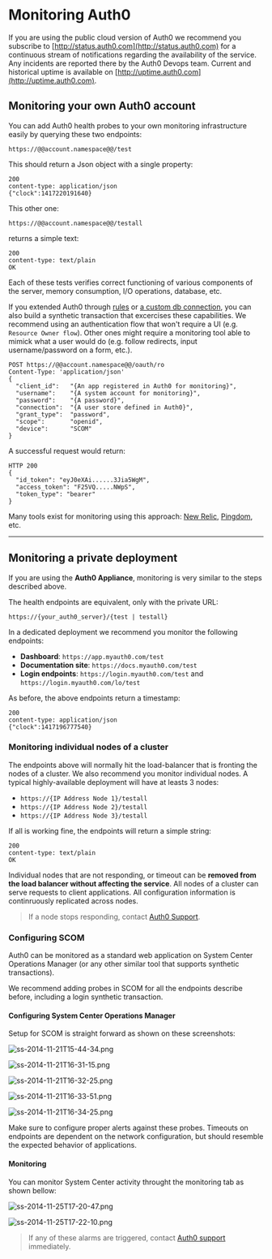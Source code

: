 # Monitoring Auth0

If you are using the public cloud version of Auth0 we recommend you subscribe to [http://status.auth0.com](http://status.auth0.com) for a continuous stream of notifications regarding the availability of the service. Any incidents are reported there by the Auth0 Devops team. Current and historical uptime is available on [http://uptime.auth0.com](http://uptime.auth0.com).

## Monitoring your own Auth0 account

You can add Auth0 health probes to your own monitoring infrastructure easily by querying these two endpoints:

	https://@@account.namespace@@/test 

This should return a Json object with a single property:

```
200
content-type: application/json
{"clock":1417220191640}
```

This other one:

	https://@@account.namespace@@/testall

returns a simple text:

```
200
content-type: text/plain 
OK
```

Each of these tests verifies correct functioning of various components of the server, memory consumption, I/O operations, database, etc.

If you extended Auth0 through [rules](rules) or [a custom db connection](mysql-connection-tutorial), you can also build a synthetic transaction that excercises these capabilities. We recommend using an authentication flow that won't require a UI (e.g. `Resource Owner flow`). Other ones might require a monitoring tool able to mimick what a user would do (e.g. follow redirects, input username/password on a form, etc.).

```
POST https://@@account.namespace@@/oauth/ro
Content-Type: 'application/json'
{
  "client_id":   "{An app registered in Auth0 for monitoring}",
  "username":    "{A system account for monitoring}",
  "password":    "{A password}",
  "connection":  "{A user store defined in Auth0}",
  "grant_type":  "password",
  "scope":       "openid",
  "device":      "SCOM"
}
```

A successful request would return:

```
HTTP 200
{
  "id_token": "eyJ0eXAi......3Jia5WgM",
  "access_token": "F25VQ.....NWpS",
  "token_type": "bearer"
}
```

Many tools exist for monitoring using this approach: [New Relic](http://newrelic.com), [Pingdom](http://pingdom.com), etc. 

---

## Monitoring a private deployment

If you are using the __Auth0 Appliance__, monitoring is very similar to the steps described above.

The health endpoints are equivalent, only with the private URL:

	https://{your_auth0_server}/{test | testall}

In a dedicated deployment we recommend you monitor the following endpoints:

* __Dashboard__: `https://app.myauth0.com/test`
* __Documentation site__: `https://docs.myauth0.com/test`
* __Login endpoints__: `https://login.myauth0.com/test` and  `https://login.myauth0.com/lo/test`

As before, the above endpoints return a timestamp:

```
200
content-type: application/json
{"clock":1417196777540}
```

### Monitoring individual nodes of a cluster

The endpoints above will normally hit the load-balancer that is fronting the nodes of a cluster. We also recommend you monitor individual nodes. A typical highly-available deployment will have at leasts 3 nodes:

* `https://{IP Address Node 1}/testall`
* `https://{IP Address Node 2}/testall`
* `https://{IP Address Node 3}/testall`

If all is working fine, the endpoints will return a simple string:

```
200
content-type: text/plain
OK
```

Individual nodes that are not responding, or timeout can be __removed from the load balancer without affecting the service__. All nodes of a cluster can serve requests to client applications. All configuration information is continruously replicated across nodes.

> If a node stops responding, contact [Auth0 Support](mailto://support@auth0.com).

### Configuring SCOM

Auth0 can be monitored as a standard web application on System Center Operations Manager (or any other similar tool that supports synthetic transactions). 

We recommend adding probes in SCOM for all the endpoints describe before, including a login synthetic transaction.

#### Configuring System Center Operations Manager

Setup for SCOM is straight forward as shown on these screenshots:

![ss-2014-11-21T15-44-34.png](../media/articles/monitoring/ss-2014-11-21T15-44-34.png)

![ss-2014-11-21T16-31-15.png](../media/articles/monitoring/ss-2014-11-21T16-31-15.png)

![ss-2014-11-21T16-32-25.png](../media/articles/monitoring/ss-2014-11-21T16-32-25.png)

![ss-2014-11-21T16-33-51.png](../media/articles/monitoring/ss-2014-11-21T16-33-51.png)

![ss-2014-11-21T16-34-25.png](../media/articles/monitoring/ss-2014-11-21T16-34-25.png)

Make sure to configure proper alerts against these probes. Timeouts on endpoints are dependent on the network configuration, but should resemble the expected behavior of applications.

#### Monitoring

You can monitor System Center activity throught the monitoring tab as shown bellow:

![ss-2014-11-25T17-20-47.png](../media/articles/monitoring/ss-2014-11-25T17-20-47.png)

![ss-2014-11-25T17-22-10.png](../media/articles/monitoring/ss-2014-11-25T17-22-10.png)

> If any of these alarms are triggered, contact [Auth0 support](mailto://support@auth0.com) immediately.

